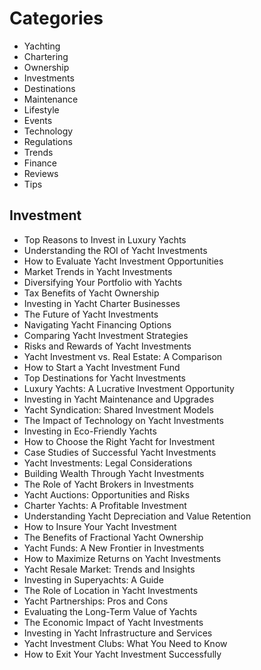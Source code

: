 # Categories
- Yachting
- Chartering
- Ownership
- Investments
- Destinations
- Maintenance
- Lifestyle
- Events
- Technology
- Regulations
- Trends
- Finance
- Reviews
- Tips

## Investment
- Top Reasons to Invest in Luxury Yachts
- Understanding the ROI of Yacht Investments
- How to Evaluate Yacht Investment Opportunities
- Market Trends in Yacht Investments
- Diversifying Your Portfolio with Yachts
- Tax Benefits of Yacht Ownership
- Investing in Yacht Charter Businesses
- The Future of Yacht Investments
- Navigating Yacht Financing Options
- Comparing Yacht Investment Strategies
- Risks and Rewards of Yacht Investments
- Yacht Investment vs. Real Estate: A Comparison
- How to Start a Yacht Investment Fund
- Top Destinations for Yacht Investments
- Luxury Yachts: A Lucrative Investment Opportunity
- Investing in Yacht Maintenance and Upgrades
- Yacht Syndication: Shared Investment Models
- The Impact of Technology on Yacht Investments
- Investing in Eco-Friendly Yachts
- How to Choose the Right Yacht for Investment
- Case Studies of Successful Yacht Investments
- Yacht Investments: Legal Considerations
- Building Wealth Through Yacht Investments
- The Role of Yacht Brokers in Investments
- Yacht Auctions: Opportunities and Risks
- Charter Yachts: A Profitable Investment
- Understanding Yacht Depreciation and Value Retention
- How to Insure Your Yacht Investment
- The Benefits of Fractional Yacht Ownership
- Yacht Funds: A New Frontier in Investments
- How to Maximize Returns on Yacht Investments
- Yacht Resale Market: Trends and Insights
- Investing in Superyachts: A Guide
- The Role of Location in Yacht Investments
- Yacht Partnerships: Pros and Cons
- Evaluating the Long-Term Value of Yachts
- The Economic Impact of Yacht Investments
- Investing in Yacht Infrastructure and Services
- Yacht Investment Clubs: What You Need to Know
- How to Exit Your Yacht Investment Successfully

